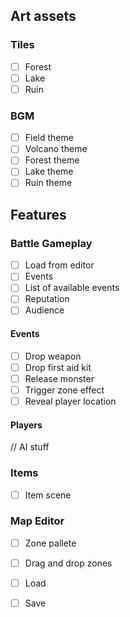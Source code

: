 
## Art assets

### Tiles

+ [ ] Forest
+ [ ] Lake
+ [ ] Ruin

### BGM

+ [ ] Field theme
+ [ ] Volcano theme
+ [ ] Forest theme
+ [ ] Lake theme
+ [ ] Ruin theme

## Features

### Battle Gameplay

+ [ ] Load from editor
+ [ ] Events
+ [ ] List of available events
+ [ ] Reputation
+ [ ] Audience

#### Events

+ [ ] Drop weapon
+ [ ] Drop first aid kit
+ [ ] Release monster
+ [ ] Trigger zone effect
+ [ ] Reveal player location

#### Players

// AI stuff

### Items

+ [ ] Item scene

### Map Editor

+ [ ] Zone pallete
+ [ ] Drag and drop zones
+ [ ] Load
+ [ ] Save

